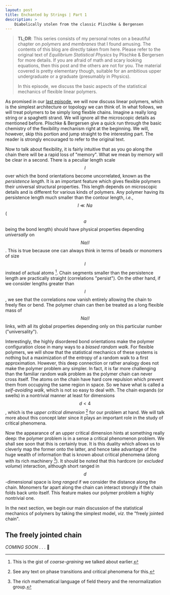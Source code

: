 ```yaml
---
layout: post
title: Enchanted by Strings | Part 1
description: >
    Diabolically stolen from the classic Plischke & Bergensen
---
```


> **TL;DR**: This series consists of my personal notes on a beautiful chapter on *polymers* and *membranes* that I found amusing. The contents of this blog are directly taken from here. Please refer to the original text of *Equilibrium Statistical Physics* by Plischke & Bergersen for more details. If you are afraid of math and scary looking equations, then this post and the others are not for you. The material covered is pretty elementary though, suitable for an ambitious upper undergraduate or a graduate (presumably in Physics).
>
> In this episode, we discuss the basic aspects of the statistical mechanics of flexible linear polymers.

As promised in our [last episode](/2020/05/23/enchanted-by-strings-part-0.html), we will now discuss linear polymers, which is the simplest architecture or topology we can think of. In what follows, we will treat polymers to be simply long flexble chains. Imagine a really long string or a spaghetti strand. We will ignore all the microscopic details as mentioned before. Plischke & Bergersen give a quick run through the basic chemistry of the flexibility mechanism right at the beginning. We will, however, skip this portion and jump straight to the interesting part. The reader is strongly encouraged to refer to the original text.

Now to talk about flexibility, it is fairly intuitive that as you go along the chain there will be a rapid loss of "memory". What we mean by memory will be clear in a second. There is a peculiar length scale $$ l $$ over which the bond orientations become uncorrelated, known as the *persistence length*. It is an important feature which gives flexible polymers their universal structural properties. This length depends on microscopic details and is different for various kinds of polymers. Any polymer having its persistence length much smaller than the contour length, *i.e.*, $$ l \ll Na $$ ( $$ a $$ being the bond length) should have physical properties depending *universally* on $$ Na/l $$. This is true because one can always think in terms of beads or monomers of size $$ l $$ instead of actual atoms [^1]. Chain segments smaller than the persistence length are practically straight (correlations "persist"). On the other hand, if we consider lengths greater than $$ l $$, we see that the correlations now vanish entirely allowing the chain to freely flex or bend. The polymer chain can then be treated as a long flexible mass of $$ Na/l $$ links, with all its global properties depending only on this particular number ("universality").

Interestingly, the highly disordered bond orientations make the polymer configuration close in many ways to a *biased random walk*. For flexible polymers, we will show that the statistical mechanics of these systems is nothing but a maximization of the entropy of a random walk to a first approximation. However, this deep connection or rather analogy does not make the polymer problem any simpler. In fact, it is far more challenging than the familiar random walk problem as the polymer chain can never cross itself. The atoms on the chain have hard core repulsion which prevent them from occupying the same region in space. So we have what is called a *self-avoiding walk*, which is not so easy to deal with. The chain expands (or swells) in a nontrivial manner at least for dimensions $$ d < 4 $$, which is the *upper critical dimension* [^2] for our problem at hand. We will talk more about this concept later since it plays an important role in the study of critical phenomena.

Now the appearance of an upper critical dimension hints at something really deep: the polymer problem is in a sense a critical phenomenon problem. We shall see soon that this is certainly true. It is this duality which allows us to cleverly map the former onto the latter, and hence take advantage of the huge wealth of information that is known about critical phenomena (along with its rich machinery [^3]). It should be noted that this hardcore (or *excluded volume*) interaction, although short ranged in $$ d $$-dimensional space is *long ranged* if we consider the distance along the chain. Monomers far apart along the chain can interact strongly if the chain folds back unto itself. This feature makes our polymer problem a highly nontrivial one.

In the next section, we begin our main discussion of the statistical mechanics of polymers by taking the simplest model, *viz.* the "freely jointed chain".

## The freely jointed chain

*COMING SOON* . . . :trident:

[^1]: This is the gist of *coarse-graining* we talked about earlier.

[^2]: See any text on phase transitions and critical phenomena for this.

[^3]: The rich mathematical language of field theory and the renormalization group.

